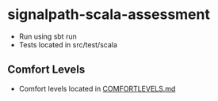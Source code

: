 # signalpath-scala-assessment
* Run using sbt run
* Tests located in src/test/scala

## Comfort Levels
* Comfort levels located in [COMFORTLEVELS.md](/COMFORTLEVELS.md)
